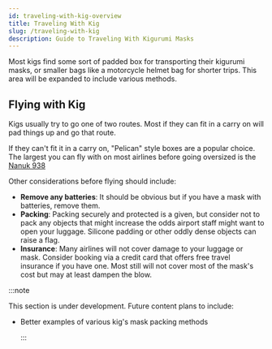 ```yaml
---
id: traveling-with-kig-overview
title: Traveling With Kig
slug: /traveling-with-kig
description: Guide to Traveling With Kigurumi Masks
---
```


Most kigs find some sort of padded box for transporting their kigurumi masks, or smaller bags like a motorcycle helmet bag for shorter trips. This area will be expanded to include various methods.

## Flying with Kig

Kigs usually try to go one of two routes.
Most if they can fit in a carry on will pad things up and go that route.

If they can't fit it in a carry on, "Pelican" style boxes are a popular choice. The largest you can fly with on most airlines before going oversized is the [Nanuk 938](https://nanuk.com/products/nanuk-938)

Other considerations before flying should include:

- **Remove any batteries**: It should be obvious but if you have a mask with batteries, remove them.
- **Packing**: Packing securely and protected is a given, but consider not to pack any objects that might increase the odds airport staff might want to open your luggage. Silicone padding or other oddly dense objects can raise a flag.
- **Insurance**: Many airlines will not cover damage to your luggage or mask. Consider booking via a credit card that offers free travel insurance if you have one. Most still will not cover most of the mask's cost but may at least dampen the blow.

:::note

This section is under development. Future content plans to include:

- Better examples of various kig's mask packing methods

  :::

